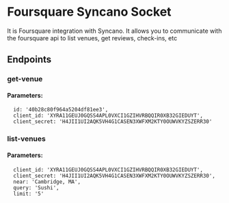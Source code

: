# Foursquare Syncano Socket

It is Foursquare integration with Syncano. It allows you to communicate with the foursquare api to list venues, get reviews, check-ins, etc

## Endpoints

### get-venue

#### Parameters:

      id: '40b28c80f964a5204df81ee3',
      client_id: 'XYRA11GEUJ0GQSS4APL0VXCI1GZIHVRBQQIR0XB32GIEDUYT',
      client_secret: 'H4JII1UI2AQK5VH4G1CASEN3XWFXM2KTY0OUWVKYZSZERR30'


### list-venues

#### Parameters:

      client_id: 'XYRA11GEUJ0GQSS4APL0VXCI1GZIHVRBQQIR0XB32GIEDUYT',
      client_secret: 'H4JII1UI2AQK5VH4G1CASEN3XWFXM2KTY0OUWVKYZSZERR30',
      near: 'Cambridge, MA',
      query: 'Sushi',
      limit: '5'


